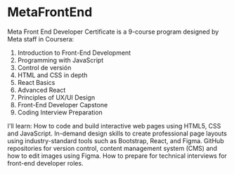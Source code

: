 # MetaFrontEnd
Meta Front End Developer Certificate is a 9-course program designed by Meta staff in Coursera:
1.	Introduction to Front-End Development
2.	Programming with JavaScript
3.	Control de versión
4.	HTML and CSS in depth
5.	React Basics
6.	Advanced React
7.	Principles of UX/UI Design
8.	Front-End Developer Capstone
9.	Coding Interview Preparation

I'll learn: 
How to code and build interactive web pages using HTML5, CSS and JavaScript. 
In-demand design skills to create professional page layouts using industry-standard tools such as Bootstrap, React, and Figma. 
GitHub repositories for version control, content management system (CMS) and how to edit images using Figma. 
How to prepare for technical interviews for front-end developer roles.
